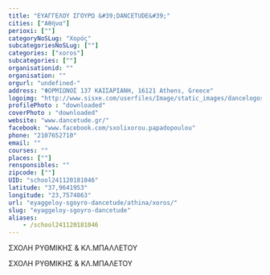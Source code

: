 ```yaml
---
title: "ΕΥΑΓΓΕΛΟΥ ΣΓΟΥΡΩ &#39;DANCETUDE&#39;"
cities: ["Αθήνα"]
perioxi: [""]
categoryNoSLug: "Χορός"
subcategoriesNoSLug: [""]
categories: ["xoros"]
subcategories: [""]
organisationid: ""
organisation: ""
orgurl: "undefined-"
address: "ΦΟΡΜΙΩΝΟΣ 137 ΚΑΙΣΑΡΙΑΝΗ, 16121 Athens, Greece"
logoimg: "http://www.sisxe.com/userfiles/Image/static_images/dancelogos/tania_rosopoulou.jpg"
profilePhoto : "downloaded"
coverPhoto : "downloaded"
website: "www.dancetude.gr/"
facebook: "www.facebook.com/sxolixorou.papadopoulou"
phone: "2107652710"
email: ""
courses: ""
places: [""]
rensponsibles: ""
zipcode: [""]
UID: "school241120181046"
latitude: "37,9641953"
longitude: "23,7574863"
url: "eyaggeloy-sgoyro-dancetude/athina/xoros/"
slug: "eyaggeloy-sgoyro-dancetude"
aliases:
    - /school241120181046
---
```



ΣΧΟΛΗ ΡΥΘΜΙΚΗΣ &amp; ΚΛ.ΜΠΑΛΛΕΤΟΥ

ΣΧΟΛΗ ΡΥΘΜΙΚΗΣ &amp; ΚΛ.ΜΠΑΛΕΤΟΥ